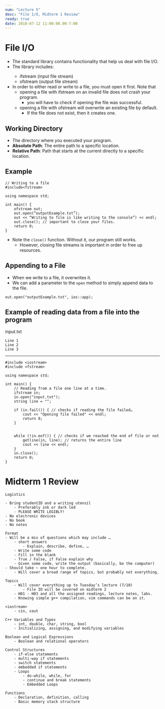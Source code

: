 ```yaml
---
num: "Lecture 5"
desc: "File I/O, Midterm 1 Review"
ready: true
date: 2018-07-12 11:00:00.00-7:00
---
```


# File I/O

* The standard library contains functionality that help us deal with file I/O.
* The <fstream> library includes:
	* ifstream (input file stream)
	* ofstream (output file stream)
* In order to either read or write to a file, you must open it first. Note that
	* opening a file with ifstream on an invalid file does not crash your program.
		* you will have to check if opening the file was successful.
	* opening a file with ofstream will overwrite an existing file by default.
		* If the file does not exist, then it creates one.

## Working Directory

* The directory where you executed your program.
* <b>Absolute Path</b>: The entire path to a specific location.
* <b>Relative Path</b>: Path that starts at the current directly to a specific location.

## Example

```
// Writing to a file
#include<fstream>

using namespace std;

int main() {
	ofstream out;
	out.open(“outputExample.txt”);
	out << “Writing to file is like writing to the console”) << endl;
	out.close(); // important to close your files.
	return 0;
}
```

* Note the `close()` function. Without it, our program still works.
	* However, closing file streams is important in order to free up resources.

## Appending to a File

* When we write to a file, it overwrites it.
* We can add a parameter to the `open` method to simply append data to the file.

```
out.open("outputExample.txt", ios::app);
```

## Example of reading data from a file into the program

input.txt
```
Line 1
Line 2
Line 3
```
----
```
#include <iostream>
#include <fstream>

using namespace std;

int main() {
	// Reading from a file one line at a time.
	ifstream in;
	in.open("input.txt");
	string line = "";
	
	if (in.fail()) { // checks if reading the file failed…
		cout << "Opening file failed" << endl;
		return 0;
	}


	while (!in.eof()) { // checks if we reached the end of file or not
		getline(in, line); // returns the entire line
		cout << line << endl;
	}
	in.close();
	return 0;
}

```

# Midterm 1 Review

```
Logistics

- Bring studentID and a writing utensil
	- Preferably ink or dark led
	- PLEASE WRITE LEGIBLY!
- No electronic devices
- No book
- No notes

Format
- Will be a mix of questions which may include …
	- short answers
		- Explain, describe, define, …
	- Write some code
	- Fill in the blank
	- True / False, if False explain why
	- Given some code, write the output (basically, be the computer)
- Should take ~ one hour to complete.
	- Will cover a broad range of topics, but probably not everything.

Topics
	- Will cover everything up to Tuesday’s lecture (7/10)
		- File IO will be covered on midterm 2
	- H01 - H03 and all the assigned readings, lecture notes, labs.
	- Knowing simple g++ compilation, vim commands can be on it.

<iostream>
	- cin, cout

C++ Variables and Types
	- int, double, char, string, bool
	- Initializing, assigning, and modifying variables

Boolean and Logical Expressions
	- Boolean and relational operators
	
Control Structures
	- if-else statements
	- multi-way if statements
	- switch statements
	- embedded if statements
	- Loops
		- do-while, while, for
		- continue and break statements
		- Embedded Loops

Functions
	- Declaration, definition, calling
	- Basic memory stack structure
```

